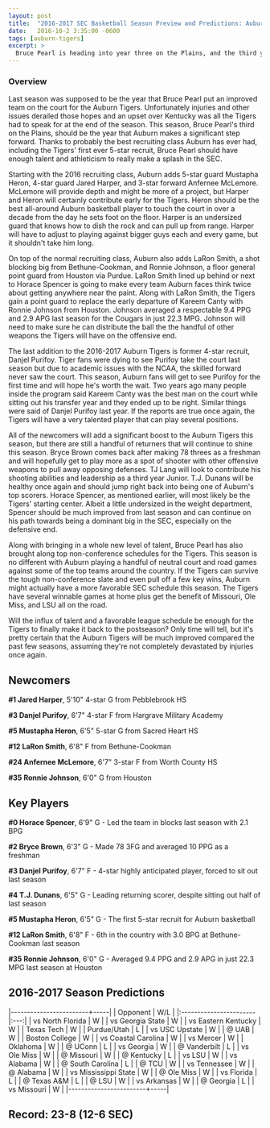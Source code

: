 ```yaml
---
layout: post
title:  "2016-2017 SEC Basketball Season Preview and Predictions: Auburn Tigers"
date:   2016-10-2 3:35:00 -0600
tags: [auburn-tigers]
excerpt: >
  Bruce Pearl is heading into year three on the Plains, and the third year could be the charm. Auburn finally has the depth and athleticism to resemble a typical Bruce Pearl basketball team. Can the Tigers take advantage of a fairly favorable SEC schedule to finally make it to the post season?
---
```

### Overview
Last season was supposed to be the year that Bruce Pearl put an improved team on the court for the Auburn Tigers. Unfortunately injuries and other issues derailed those hopes and an upset over Kentucky was all the Tigers had to speak for at the end of the season. This season, Bruce Pearl's third on the Plains, should be the year that Auburn makes a significant step forward. Thanks to probably the best recruiting class Auburn has ever had, including the Tigers' first ever 5-star recruit, Bruce Pearl should have enough talent and athleticism to really make a splash in the SEC.

Starting with the 2016 recruiting class, Auburn adds 5-star guard Mustapha Heron, 4-star guard Jared Harper, and 3-star forward Anfernee McLemore. McLemore will provide depth and might be more of a project, but Harper and Heron will certainly contribute early for the Tigers. Heron should be the best all-around Auburn basketball player to touch the court in over a decade from the day he sets foot on the floor. Harper is an undersized guard that knows how to dish the rock and can pull up from range. Harper will have to adjust to playing against bigger guys each and every game, but it shouldn't take him long.

On top of the normal recruiting class, Auburn also adds LaRon Smith, a shot blocking big from Bethune-Cookman, and Ronnie Johnson, a floor general point guard from Houston via Purdue. LaRon Smith lined up behind or next to Horace Spencer is going to make every team Auburn faces think twice about getting anywhere near the paint. Along with LaRon Smith, the Tigers gain a point guard to replace the early departure of Kareem Canty with Ronnie Johnson from Houston. Johnson averaged a respectable 9.4 PPG and 2.9 APG last season for the Cougars in just 22.3 MPG. Johnson will need to make sure he can distribute the ball the the handful of other weapons the Tigers will have on the offensive end.

The last addition to the 2016-2017 Auburn Tigers is former 4-star recruit, Danjel Purifoy. Tiger fans were dying to see Purifoy take the court last season but due to academic issues with the NCAA, the skilled forward never saw the court. This season, Auburn fans will get to see Purifoy for the first time and will hope he's worth the wait. Two years ago many people inside the program said Kareem Canty was the best man on the court while sitting out his transfer year and they ended up to be right. Similar things were said of Danjel Purifoy last year. If the reports are true once again, the Tigers will have a very talented player that can play several positions.

All of the newcomers will add a significant boost to the Auburn Tigers this season, but there are still a handful of returners that will continue to shine this season. Bryce Brown comes back after making 78 threes as a freshman and will hopefully get to play more as a spot of shooter with other offensive weapons to pull away opposing defenses. TJ Lang will look to contribute his shooting abilities and leadership as a third year Junior. T.J. Dunans will be healthy once again and should jump right back into being one of Auburn's top scorers. Horace Spencer, as mentioned earlier, will most likely be the Tigers' starting center. Albeit a little undersized in the weight department, Spencer should be much improved from last season and can continue on his path towards being a dominant big in the SEC, especially on the defensive end.

Along with bringing in a whole new level of talent, Bruce Pearl has also brought along top non-conference schedules for the Tigers. This season is no different with Auburn playing a handful of neutral court and road games against some of the top teams around the country. If the Tigers can survive the tough non-conference slate and even pull off a few key wins, Auburn might actually have a more favorable SEC schedule this season. The Tigers have several winnable games at home plus get the benefit of Missouri, Ole Miss, and LSU all on the road.

Will the influx of talent and a favorable league schedule be enough for the Tigers to finally make it back to the postseason? Only time will tell, but it's pretty certain that the Auburn Tigers will be much improved compared the past few seasons, assuming they're not completely devastated by injuries once again.


## Newcomers

**\#1 Jared Harper**, 5'10" 4-star G from Pebblebrook HS

**\#3 Danjel Purifoy**, 6'7" 4-star F from Hargrave Military Academy

**\#5 Mustapha Heron**, 6'5" 5-star G from Sacred Heart HS

**\#12 LaRon Smith**, 6'8" F from Bethune-Cookman

**\#24 Anfernee McLemore**, 6'7" 3-star F from Worth County HS

**\#35 Ronnie Johnson**, 6'0" G from Houston


## Key Players

**\#0 Horace Spencer**, 6'9" G - Led the team in blocks last season with 2.1 BPG

**\#2 Bryce Brown**, 6'3" G - Made 78 3FG and averaged 10 PPG as a freshman

**\#3 Danjel Purifoy**, 6'7" F - 4-star highly anticipated player, forced to sit out last season

**\#4 T.J. Dunans**, 6'5" G - Leading returning scorer, despite sitting out half of last season

**\#5 Mustapha Heron**, 6'5" G - The first 5-star recruit for Auburn basketball

**\#12 LaRon Smith**, 6'8" F - 6th in the country with 3.0 BPG at Bethune-Cookman last season

**\#35 Ronnie Johnson**, 6'0" G - Averaged 9.4 PPG and 2.9 APG in just 22.3 MPG last season at Houston


## 2016-2017 Season Predictions

|------------------------+-----|
| Opponent               | W/L |
|:-----------------------|:---:|
| vs North Florida       | W   |
| vs Georgia State       | W   |
| vs Eastern Kentucky    | W   |
| Texas Tech             | W   |
| Purdue/Utah            | L   |
| vs USC Upstate         | W   |
| @ UAB                  | W   |
| Boston College         | W   |
| vs Coastal Carolina    | W   |
| vs Mercer              | W   |
| Oklahoma               | W   |
| @ UConn                | L   |
| vs Georgia             | W   |
| @ Vanderbilt           | L   |
| vs Ole Miss            | W   |
| @ Missouri             | W   |
| @ Kentucky             | L   |
| vs LSU                 | W   |
| vs Alabama             | W   |
| @ South Carolina       | L   |
| @ TCU                  | W   |
| vs Tennessee           | W   |
| @ Alabama              | W   |
| vs Mississippi State   | W   |
| @ Ole Miss             | W   |
| vs Florida             | L   |
| @ Texas A&M            | L   |
| @ LSU                  | W   |
| vs Arkansas            | W   |
| @ Georgia              | L   |
| vs Missouri            | W   |
|------------------------+-----|

## Record: 23-8 (12-6 SEC)

